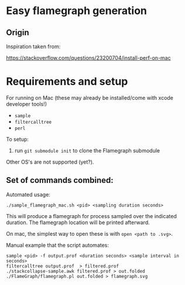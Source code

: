 # Easy flamegraph generation

## Origin

Inspiration taken from:

https://stackoverflow.com/questions/23200704/install-perf-on-mac

# Requirements and setup

For running on Mac (these may already be installed/come with xcode developer tools!)
- `sample`
- `filtercalltree`
- `perl`

To setup:
1. run `git submodule init` to clone the Flamegraph submodule 


Other OS's are not supported (yet?).


## Set of commands combined:

Automated usage:

```
./sample_flamegraph_mac.sh <pid> <sampling duration seconds>
```

This will produce a flamegraph for process <pid> sampled over the indicated duration. The flamegraph location will be printed afterward.

On mac, the simplest way to open these is with `open <path to .svg>`.

Manual example that the script automates:
```
sample <pid> -f output.prof <duration seconds> <sample interval in seconds> 
filtercalltree output.prof  > filtered.prof
./stackcollapse-sample.awk filtered.prof > out.folded
./FlameGraph/flamegraph.pl out.folded > flamegraph.svg
```


